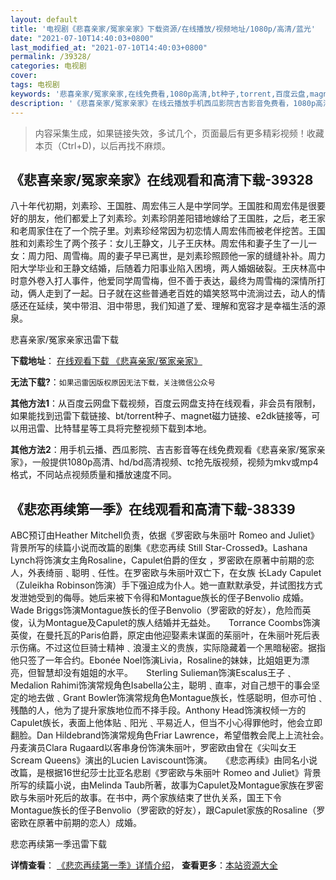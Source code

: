 ```yaml
---
layout: default
title: '电视剧《悲喜亲家/冤家亲家》下载资源/在线播放/视频地址/1080p/高清/蓝光'
date: "2021-07-10T14:40:03+0800"
last_modified_at: "2021-07-10T14:40:03+0800"
permalink: /39328/
categories: 电视剧
cover:
tags: 电视剧
keywords: '悲喜亲家/冤家亲家,在线免费看,1080p高清,bt种子,torrent,百度云盘,magnet,磁力链,迅雷下载资源'
description: '《悲喜亲家/冤家亲家》在线云播放手机西瓜影院吉吉影音免费看，1080p高清bd/hd未删减完整版和tc抢先枪版，mkv/mp4格式，附带bt/torrent种子、magnet/磁力链、百度云盘、网盘资源迅雷下载链接'
---
```


>内容采集生成，如果链接失效，多试几个，页面最后有更多精彩视频！收藏本页（Ctrl+D)，以后再找不麻烦。


## 《悲喜亲家/冤家亲家》在线观看和高清下载-39328

八十年代初期，刘素珍、王国胜、周宏伟三人是中学同学。王国胜和周宏伟是很要好的朋友，他们都爱上了刘素珍。刘素珍阴差阳错地嫁给了王国胜，之后，老王家和老周家住在了一个院子里。刘素珍经常因为初恋情人周宏伟而被老伴挖苦。王国胜和刘素珍生了两个孩子：女儿王静文，儿子王庆林。周宏伟和妻子生了一儿一女：周力阳、周雪梅。周的妻子早已离世，是刘素珍照顾他一家的缝缝补补。周力阳大学毕业和王静文结婚，后随着力阳事业陷入困境，两人婚姻破裂。王庆林高中时意外卷入打人事件，他爱同学周雪梅，但不善于表达，最终为周雪梅的深情所打动，俩人走到了一起。日子就在这些普通老百姓的嬉笑怒骂中流淌过去，动人的情感还在延续，笑中带泪、泪中带思，我们知道了爱、理解和宽容才是幸福生活的源泉。<!---剧情end--->


悲喜亲家/冤家亲家迅雷下载

**下载地址**： [在线观看下载 《悲喜亲家/冤家亲家》](https://www.993dy.com//vod-detail-id-13010.html) 


**无法下载?**：`如果迅雷因版权原因无法下载，关注微信公众号 `

**其他方法1**：从百度云网盘下载视频，百度云网盘支持在线观看，非会员有限制，如果能找到迅雷下载链接、bt/torrent种子、magnet磁力链接、e2dk链接等，可以用迅雷、比特彗星等工具将完整视频下载到本地。

**其他方法2**：用手机云播、西瓜影院、吉吉影音等在线免费观看《悲喜亲家/冤家亲家》，一般提供1080p高清、hd/bd高清视频、tc抢先版视频，视频为mkv或mp4格式，不同站点视频质量和播放速度不同。


## 《悲恋再续第一季》在线观看和高清下载-38339

ABC预订由Heather Mitchell负责，依据《罗密欧与朱丽叶 Romeo and Juliet》背景所写的续篇小说而改篇的剧集《悲恋再续 Still Star-Crossed》。Lashana Lynch将饰演女主角Rosaline，Capulet伯爵的侄女 ，罗密欧在原著中前期的恋人，外表绮丽﹑聪明﹑任性。在罗密欧与朱丽叶双亡下，在女族 长Lady Capulet（Zuleikha Robinson饰演）手下强迫成为仆人。她一直默默承受，并试图找方式发泄她受到的侮辱。她后来被下令得和Montague族长的侄子Benvolio 成婚。Wade Briggs饰演Montague族长的侄子Benvolio（罗密欧的好友），危险而英俊，认为Montague及Capulet的族人结婚并无益处。　　Torrance Coombs饰演英俊，在曼托瓦的Paris伯爵，原定由他迎娶素未谋面的茱丽叶，在朱丽叶死后表示伤痛。不过这位巨骑士精神﹑浪漫主义的贵族，实际隐藏着一个黑暗秘密。据指他只签了一年合约。Ebonée Noel饰演Livia，Rosaline的妹妹，比姐姐更为漂亮，但智慧却没有姐姐的水平。　　Sterling Sulieman饰演Escalus王子﹑Medalion Rahimi饰演常规角色Isabella公主，聪明﹑直率，对自己想干的事会坚定的地去做﹑Grant Bowler饰演常规角色Montague族长，性感聪明，但亦可怕﹑残酷的人，他为了提升家族地位而不择手段。Anthony Head饰演权倾一方的Capulet族长，表面上他体贴﹑阳光﹑平易近人，但当不小心得罪他时，他会立即翻脸。Dan Hildebrand饰演常规角色Friar Lawrence，希望借教会爬上上流社会。　　丹麦演员Clara Rugaard以客串身份饰演朱丽叶，罗密欧由曾在《尖叫女王 Scream Queens》演出的Lucien Laviscount饰演。　　《悲恋再续》由同名小说改篇，是根据16世纪莎士比亚名悲剧《罗密欧与朱丽叶 Romeo and Juliet》背景所写的续篇小说，由Melinda Taub所著，故事为Capulet及Montague家族在罗密欧与朱丽叶死后的故事。在书中，两个家族结束了世仇关系，国王下令 Montague族长的侄子Benvolio（罗密欧的好友），跟Capulet家族的Rosaline（罗密欧在原著中前期的恋人）成婚。


悲恋再续第一季迅雷下载

**详情查看**： [《悲恋再续第一季》详情介绍](/movie/38339/)， **查看更多**：[本站资源大全](/movie/t/all/)

